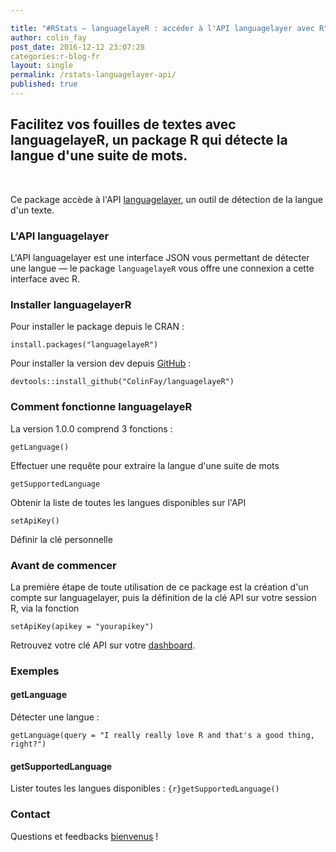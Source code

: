 ```yaml
---

title: "#RStats — languagelayeR : accéder à l'API languagelayer avec R"
author: colin_fay
post_date: 2016-12-12 23:07:28
categories:r-blog-fr
layout: single
permalink: /rstats-languagelayer-api/
published: true
---
```

## Facilitez vos fouilles de textes avec languagelayeR, un package R qui détecte la langue d'une suite de mots.<!--more-->
&nbsp;

Ce package accède à l'API <a href="https://languagelayer.com/" target="_blank">languagelayer</a>, un outil de détection de la langue d'un texte.
### L'API languagelayer
L'API languagelayer est une interface JSON vous permettant de détecter une langue — le package `languagelayeR` vous offre une connexion a cette interface avec R.

### Installer languagelayerR
Pour installer le package depuis le CRAN :
```{r}
install.packages("languagelayeR")
```

Pour installer la version dev depuis <a href="https://github.com/ColinFay" target="_blank">GitHub</a>  :
```{r}
devtools::install_github("ColinFay/languagelayeR")
```

### Comment fonctionne languagelayeR
La version 1.0.0 comprend 3 fonctions :
```{r} 
getLanguage()
``` 
Effectuer une requête pour extraire la langue d'une suite de mots
```{r} 
getSupportedLanguage
``` 
Obtenir la liste de toutes les langues disponibles sur l'API</li>

```{r} 
setApiKey()
``` 
Définir la clé personnelle

### Avant de commencer
La première étape de toute utilisation de ce package est la création d'un compte sur languagelayer, puis la définition de la clé API sur votre session R, via la fonction 
```{r} 
setApiKey(apikey = "yourapikey")
```

Retrouvez votre clé API sur votre <a href="https://languagelayer.com/dashboard">dashboard</a>.

### Exemples
#### getLanguage
Détecter une langue :
```{r}
getLanguage(query = "I really really love R and that's a good thing, right?")
```
#### getSupportedLanguage
Lister toutes les langues disponibles :
```{r}getSupportedLanguage()```

### Contact
Questions et feedbacks <a href="mailto:contact@colinfay.me" target="_blank">bienvenus</a> !
